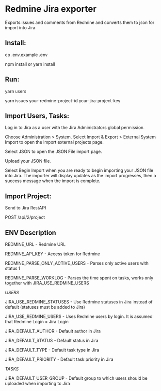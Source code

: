 # Redmine Jira exporter

Exports issues and comments from Redmine and converts them to json for import into Jira

## Install:

cp .env.example .env

npm install or yarn install

## Run:


yarn users

yarn issues your-redmine-project-id your-jira-project-key


## Import Users, Tasks:

Log in to Jira as a user with the Jira Administrators global permission.

Choose Administration > System. Select Import & Export > External System Import to open the Import external projects page.

Select JSON to open the JSON File import page.

Upload your JSON file.

Select Begin Import when you are ready to begin importing your JSON file into Jira. The importer will display updates as the import progresses, then a success message when the import is complete.


## Import Project:

Send to Jira RestAPI

POST /api/2/project


## ENV Description

REDMINE_URL - Redmine URL

REDMINE_API_KEY - Access token for Redmine

REDMINE_PARSE_ONLY_ACTIVE_USERS - Parses only active users with status 1

REDMINE_PARSE_WORKLOG - Parses the time spent on tasks, works only together with JIRA_USE_REDMINE_USERS

*USERS*

JIRA_USE_REDMINE_STATUSES - Use Redmine statuses in Jira instead of default (statuses must be added to Jira)

JIRA_USE_REDMINE_USERS - Uses Redmine users by login. It is assumed that Redmine Login = Jira Login

JIRA_DEFAULT_AUTHOR - Default author in Jira

JIRA_DEFAULT_STATUS - Default status in Jira

JIRA_DEFAULT_TYPE - Default task type in Jira

JIRA_DEFAULT_PRIORITY - Default task priority in Jira

*TASKS*

JIRA_DEFAULT_USER_GROUP - Default group to which users should be uploaded when importing to Jira



